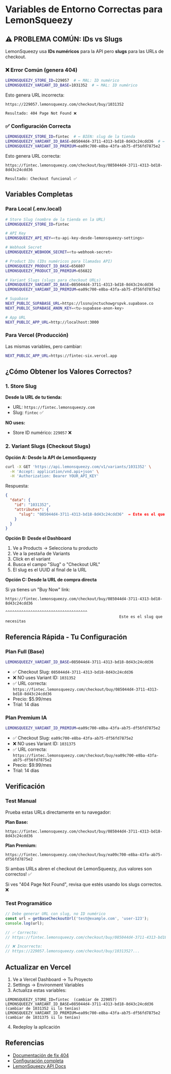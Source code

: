 # Variables de Entorno Correctas para LemonSqueezy

## ⚠️ PROBLEMA COMÚN: IDs vs Slugs

LemonSqueezy usa **IDs numéricos** para la API pero **slugs** para las URLs de checkout.

### ❌ Error Común (genera 404)

```bash
LEMONSQUEEZY_STORE_ID=229057  # ← MAL: ID numérico
LEMONSQUEEZY_VARIANT_ID_BASE=1031352  # ← MAL: ID numérico
```

Esto genera URL incorrecta:
```
https://229057.lemonsqueezy.com/checkout/buy/1031352
                                                  
Resultado: 404 Page Not Found ❌
```

### ✅ Configuración Correcta

```bash
LEMONSQUEEZY_STORE_ID=fintec  # ← BIEN: slug de la tienda
LEMONSQUEEZY_VARIANT_ID_BASE=085044d4-3711-4313-bd18-8d43c24cdd36  # ← BIEN: checkout slug
LEMONSQUEEZY_VARIANT_ID_PREMIUM=ea09c700-e8ba-43fa-ab75-df56fd7875e2
```

Esto genera URL correcta:
```
https://fintec.lemonsqueezy.com/checkout/buy/085044d4-3711-4313-bd18-8d43c24cdd36
                                                  
Resultado: Checkout funcional ✅
```

## Variables Completas

### Para Local (.env.local)

```bash
# Store Slug (nombre de la tienda en la URL)
LEMONSQUEEZY_STORE_ID=fintec

# API Key
LEMONSQUEEZY_API_KEY=<tu-api-key-desde-lemonsqueezy-settings>

# Webhook Secret
LEMONSQUEEZY_WEBHOOK_SECRET=<tu-webhook-secret>

# Product IDs (IDs numéricos para llamadas API)
LEMONSQUEEZY_PRODUCT_ID_BASE=656807
LEMONSQUEEZY_PRODUCT_ID_PREMIUM=656822

# Variant Slugs (slugs para checkout URLs)
LEMONSQUEEZY_VARIANT_ID_BASE=085044d4-3711-4313-bd18-8d43c24cdd36
LEMONSQUEEZY_VARIANT_ID_PREMIUM=ea09c700-e8ba-43fa-ab75-df56fd7875e2

# Supabase
NEXT_PUBLIC_SUPABASE_URL=https://lssnujnctuchowgrspvk.supabase.co
NEXT_PUBLIC_SUPABASE_ANON_KEY=<tu-supabase-anon-key>

# App URL
NEXT_PUBLIC_APP_URL=http://localhost:3000
```

### Para Vercel (Producción)

Las mismas variables, pero cambiar:
```bash
NEXT_PUBLIC_APP_URL=https://fintec-six.vercel.app
```

## ¿Cómo Obtener los Valores Correctos?

### 1. Store Slug

**Desde la URL de tu tienda:**
- URL: `https://fintec.lemonsqueezy.com`
- Slug: `fintec` ✅

**NO uses:**
- Store ID numérico: `229057` ❌

### 2. Variant Slugs (Checkout Slugs)

**Opción A: Desde la API de LemonSqueezy**

```bash
curl -X GET 'https://api.lemonsqueezy.com/v1/variants/1031352' \
  -H 'Accept: application/vnd.api+json' \
  -H 'Authorization: Bearer YOUR_API_KEY'
```

Respuesta:
```json
{
  "data": {
    "id": "1031352",
    "attributes": {
      "slug": "085044d4-3711-4313-bd18-8d43c24cdd36"  ← Este es el que necesitas
    }
  }
}
```

**Opción B: Desde el Dashboard**

1. Ve a Products → Selecciona tu producto
2. Ve a la pestaña de Variants
3. Click en el variant
4. Busca el campo "Slug" o "Checkout URL"
5. El slug es el UUID al final de la URL

**Opción C: Desde la URL de compra directa**

Si ya tienes un "Buy Now" link:
```
https://fintec.lemonsqueezy.com/checkout/buy/085044d4-3711-4313-bd18-8d43c24cdd36
                                                  ^^^^^^^^^^^^^^^^^^^^^^^^^^^^^^^^^^^^
                                                  Este es el slug que necesitas
```

## Referencia Rápida - Tu Configuración

### Plan Full (Base)

```bash
LEMONSQUEEZY_VARIANT_ID_BASE=085044d4-3711-4313-bd18-8d43c24cdd36
```

- ✅ Checkout Slug: `085044d4-3711-4313-bd18-8d43c24cdd36`
- ❌ NO uses Variant ID: `1031352`
- ✅ URL correcta: `https://fintec.lemonsqueezy.com/checkout/buy/085044d4-3711-4313-bd18-8d43c24cdd36`
- Precio: $5.99/mes
- Trial: 14 días

### Plan Premium IA

```bash
LEMONSQUEEZY_VARIANT_ID_PREMIUM=ea09c700-e8ba-43fa-ab75-df56fd7875e2
```

- ✅ Checkout Slug: `ea09c700-e8ba-43fa-ab75-df56fd7875e2`
- ❌ NO uses Variant ID: `1031375`
- ✅ URL correcta: `https://fintec.lemonsqueezy.com/checkout/buy/ea09c700-e8ba-43fa-ab75-df56fd7875e2`
- Precio: $9.99/mes
- Trial: 14 días

## Verificación

### Test Manual

Prueba estas URLs directamente en tu navegador:

**Plan Base:**
```
https://fintec.lemonsqueezy.com/checkout/buy/085044d4-3711-4313-bd18-8d43c24cdd36
```

**Plan Premium:**
```
https://fintec.lemonsqueezy.com/checkout/buy/ea09c700-e8ba-43fa-ab75-df56fd7875e2
```

Si ambas URLs abren el checkout de LemonSqueezy, ¡tus valores son correctos! ✅

Si ves "404 Page Not Found", revisa que estés usando los slugs correctos. ❌

### Test Programático

```typescript
// Debe generar URL con slug, no ID numérico
const url = getBaseCheckoutUrl('test@example.com', 'user-123');
console.log(url);

// ✅ Correcto:
// https://fintec.lemonsqueezy.com/checkout/buy/085044d4-3711-4313-bd18-8d43c24cdd36?...

// ❌ Incorrecto:
// https://229057.lemonsqueezy.com/checkout/buy/1031352?...
```

## Actualizar en Vercel

1. Ve a Vercel Dashboard → Tu Proyecto
2. Settings → Environment Variables
3. Actualiza estas variables:

```
LEMONSQUEEZY_STORE_ID=fintec  (cambiar de 229057)
LEMONSQUEEZY_VARIANT_ID_BASE=085044d4-3711-4313-bd18-8d43c24cdd36  (cambiar de 1031352 si lo tenías)
LEMONSQUEEZY_VARIANT_ID_PREMIUM=ea09c700-e8ba-43fa-ab75-df56fd7875e2  (cambiar de 1031375 si lo tenías)
```

4. Redeploy la aplicación

## Referencias

- [Documentación de fix 404](./CHECKOUT_500_ERROR_FIX.md)
- [Configuración completa](./LEMONSQUEEZY_REAL_CONFIG.md)
- [LemonSqueezy API Docs](https://docs.lemonsqueezy.com/api)

